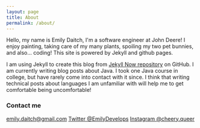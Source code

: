 ```yaml
---
layout: page
title: About
permalink: /about/
---
```


Hello, my name is Emily Daitch, I'm a software engineer at John Deere! I enjoy painting, taking care of my many plants, spoiling my two pet bunnies, and also... coding! This site is powered by Jekyll and github pages.

I am using Jekyll to create this blog from [Jekyll Now repository](https://github.com/barryclark/jekyll-now) on GitHub.
I am currently writing blog posts about Java. I took one Java course in college, but have rarely come into contact with it since.
I think that writing technical posts about languages I am unfamiliar with will help me to get comfortable being uncomfortable!

### Contact me

[emily.daitch@gmail.com](mailto:emily.daitch@gmail.com)
[Twitter @EmilyDevelops](https://twitter.com/EmilyDevelops)
[Instagram @cheery.queer](https://www.instagram.com/cheery.queer/)
